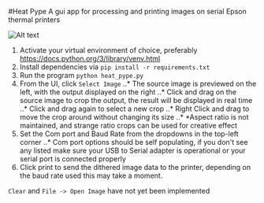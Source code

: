 #Heat Pype
A gui app for processing and printing images on serial Epson thermal printers

![Alt text](/screenshots/Capture.jpg "Heat Pype UI Screenshot")

1. Activate your virtual environment of choice, preferably https://docs.python.org/3/library/venv.html
2. Install dependencies via `pip install -r requirements.txt`
3. Run the program `python heat_pype.py`
4. From the UI, click `Select Image`
..* The source image is previewed on the left, with the output displayed on the right
..* Click and drag on the source image to crop the output, the result will be displayed in real time
..* Click and drag again to select a new crop
..* Right Click and drag to move the crop around without changing its size
..* *Aspect ratio is not maintained, and strange ratio crops can be used for creative effect
5. Set the Com port and Baud Rate from the dropdowns in the top-left corner 
..* Com port options should be self populating, if you don't see any listed make sure your USB to Serial adapter is operational or your serial port is connected properly
6. Click print to send the dithered image data to the printer, depending on the baud rate used this may take a moment.



`Clear` and `File -> Open Image` have not yet been implemented
